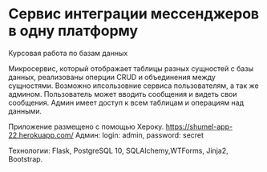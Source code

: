 # Сервис интеграции мессенджеров в одну платформу
Курсовая работа по базам данных

Микросервис, который отображает таблицы разных сущностей с базы данных, реализованы оперции CRUD и объединения между сущностями.
Возможно ипсользовние сервиса пользователям, а так же админом. Пользователь может вводить сообщения и видеть свои сообщения. Админ имеет доступ к всем таблицам и
операциям над данными. 

Приложение размещено с помощью Хероку.
https://shumel-app-22.herokuapp.com/
Админ: login: admin, password: secret

Технологии: Flask, PostgreSQL 10, SQLAlchemy,WTForms, Jinja2, Bootstrap.
